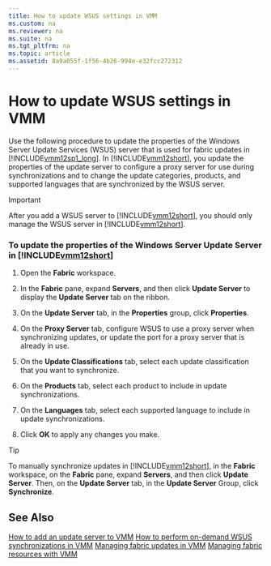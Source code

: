```yaml
---
title: How to update WSUS settings in VMM
ms.custom: na
ms.reviewer: na
ms.suite: na
ms.tgt_pltfrm: na
ms.topic: article
ms.assetid: 8a9a055f-1f56-4b26-994e-e32fcc272312
---
```

# How to update WSUS settings in VMM
Use the following procedure to update the properties of the Windows Server Update Services \(WSUS\) server that is used for fabric updates in [!INCLUDE[vmm12sp1_long](../../includes/vmm12sp1_long_md.md)]. In [!INCLUDE[vmm12short](../../includes/vmm12short_md.md)], you update the properties of the update server to configure a proxy server for use during synchronizations and to change the update categories, products, and supported languages that are synchronized by the WSUS server.

> [!IMPORTANT]
> After you add a WSUS server to [!INCLUDE[vmm12short](../../includes/vmm12short_md.md)], you should only manage the WSUS server in [!INCLUDE[vmm12short](../../includes/vmm12short_md.md)].

### To update the properties of the Windows Server Update Server in [!INCLUDE[vmm12short](../../includes/vmm12short_md.md)]

1.  Open the **Fabric** workspace.

2.  In the **Fabric** pane, expand **Servers**, and then click **Update Server** to display the **Update Server** tab on the ribbon.

3.  On the **Update Server** tab, in the **Properties** group, click **Properties**.

4.  On the **Proxy Server** tab, configure WSUS to use a proxy server when synchronizing updates, or update the port for a proxy server that is already in use.

5.  On the **Update Classifications** tab, select each update classification that you want to synchronize.

6.  On the **Products** tab, select each product to include in update synchronizations.

7.  On the **Languages** tab, select each supported language to include in update synchronizations.

8.  Click **OK** to apply any changes you make.

> [!TIP]
> To manually synchronize updates in [!INCLUDE[vmm12short](../../includes/vmm12short_md.md)], in the **Fabric** workspace, on the **Fabric** pane, expand **Servers**, and then click **Update Server**. Then, on the **Update Server** tab, in the **Update Server** Group, click **Synchronize**.

## See Also
[How to add an update server to VMM](How-to-add-an-update-server-to-VMM.md)
[How to perform on-demand WSUS synchronizations in VMM](How-to-perform-on-demand-WSUS-synchronizations-in-VMM.md)
[Managing fabric updates in VMM](Managing-fabric-updates-in-VMM.md)
[Managing fabric resources with VMM](Managing-fabric-resources-with-VMM.md)


